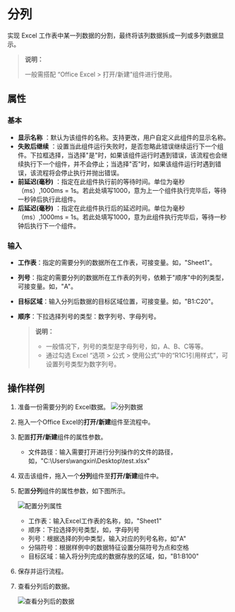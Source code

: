 # 分列
实现 Excel 工作表中某一列数据的分割，最终将该列数据拆成一列或多列数据显示。

> **说明：**
> 
> 一般需搭配 “Office Excel > 打开/新建”组件进行使用。


## 属性

### 基本
- **显示名称** ：默认为该组件的名称。支持更改，用户自定义此组件的显示名称。
- **失败后继续** ：设置当此组件运行失败时，是否忽略此错误继续运行下一个组件。下拉框选择，当选择"是"时，如果该组件运行时遇到错误，该流程也会继续执行下一个组件，并不会停止；当选择"否"时，如果该组件运行时遇到错误，该流程将会停止执行并抛出错误。
- **前延迟(毫秒)** ：指定在此组件执行前的等待时间。单位为毫秒（ms）,1000ms = 1s。若此处填写1000，意为上一个组件执行完毕后，等待一秒钟后执行此组件。
- **后延迟(毫秒)** ：指定在此组件执行后的延迟时间。单位为毫秒（ms）,1000ms = 1s。若此处填写1000，意为此组件执行完毕后，等待一秒钟后执行下一个组件。

### 输入
- **工作表**：指定的需要分列的数据所在工作表，可接变量。如，"Sheet1"。
- **列号**：指定的需要分列的数据所在工作表的列号，依赖于"顺序"中的列类型，可接变量。如，"A"。
- **目标区域**：输入分列后数据的目标区域位置，可接变量。如，"B1:C20"。
- **顺序**：下拉选择列号的类型：数字列号、字母列号。

  >**说明：**
  >- 一般情况下，列号的类型是字母列号，如，A、B、C等等。
  >- 通过勾选 Excel “选项 > 公式 > 使用公式”中的“R1C1引用样式”，可设置列号类型为数字列号。

## 操作样例
1. 准备一份需要分列的 Excel数据。
   ![分列数据](https://docimages.blob.core.chinacloudapi.cn/images/Activities/excelcolumndata20201217.png)


2. 拖入一个Office Excel的**打开/新建**组件至流程中。
3. 配置**打开/新建**组件的属性参数。
   - 文件路径：输入需要打开进行分列操作的文件的路径，如，"C:\Users\wangxin\Desktop\test.xlsx"

4. 双击该组件，拖入一个**分列**组件至**打开/新建**组件中。
5. 配置**分列**组件的属性参数，如下图所示。
   
   ![配置分列属性](https://docimages.blob.core.chinacloudapi.cn/images/Activities/excelcolumn20201217.png)

   - 工作表：输入Excel工作表的名称，如，"Sheet1"
   - 顺序：下拉选择列号类型，如，字母列号
   - 列号：根据选择的列中类型，输入对应的列号名称，如"A"
   - 分隔符号：根据样例中的数据特征设置分隔符号为点和空格
   - 目标区域：输入将分列完成的数据存放的区域，如，"B1:B100"
6. 保存并运行流程。
7. 查看分列后的数据。
   
   ![查看分列后的数据](https://docimages.blob.core.chinacloudapi.cn/images/Activities/excelcolumndataresult20201217.png)


